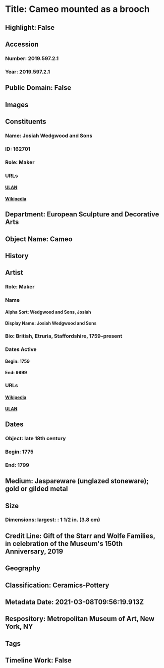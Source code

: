 # Title: Cameo mounted as a brooch
## Highlight: False
## Accession
### Number: 2019.597.2.1
### Year: 2019.597.2.1
## Public Domain: False
## Images
## Constituents
### Name: Josiah Wedgwood and Sons
### ID: 162701
### Role: Maker
### URLs
#### [ULAN](http://vocab.getty.edu/page/ulan/500269607)
#### [Wikipedia](https://www.wikidata.org/wiki/Q595544)
## Department: European Sculpture and Decorative Arts
## Object Name: Cameo
## History
## Artist
### Role: Maker
### Name
#### Alpha Sort: Wedgwood and Sons, Josiah
#### Display Name: Josiah Wedgwood and Sons
### Bio: British, Etruria, Staffordshire, 1759–present
### Dates Active
#### Begin: 1759
#### End: 9999
### URLs
#### [Wikipedia](https://www.wikidata.org/wiki/Q595544)
#### [ULAN](http://vocab.getty.edu/page/ulan/500269607)
## Dates
### Object: late 18th century
### Begin: 1775
### End: 1799
## Medium: Jaspareware (unglazed stoneware); gold or gilded metal
## Size
### Dimensions: largest: : 1 1/2 in. (3.8 cm)
## Credit Line: Gift of the Starr and Wolfe Families, in celebration of the Museum's 150th Anniversary, 2019
## Geography
## Classification: Ceramics-Pottery
## Metadata Date: 2021-03-08T09:56:19.913Z
## Respository: Metropolitan Museum of Art, New York, NY
## Tags
## Timeline Work: False